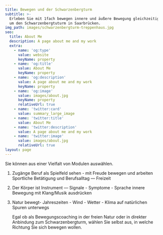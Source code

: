 ```yaml
---
title: Bewegen und der Schwarzenbergturm
subtitle: >-
  Erleben Sie mit 1fach bewegen innere und äußere Bewegung gleichzeitig im und
  um den Schwarzenbergtuturm in Saarbrücken.
img_path: images/schwarzenbergturm-treppenhaus.jpg
seo:
  title: About Me
  description: A page about me and my work
  extra:
    - name: 'og:type'
      value: website
      keyName: property
    - name: 'og:title'
      value: About Me
      keyName: property
    - name: 'og:description'
      value: A page about me and my work
      keyName: property
    - name: 'og:image'
      value: images/about.jpg
      keyName: property
      relativeUrl: true
    - name: 'twitter:card'
      value: summary_large_image
    - name: 'twitter:title'
      value: About Me
    - name: 'twitter:description'
      value: A page about me and my work
    - name: 'twitter:image'
      value: images/about.jpg
      relativeUrl: true
layout: page
---
```

Sie können aus einer Vielfalt von Modulen auswählen.

1.  Zugänge
    Beruf als Spielfeld sehen - mit Freude bewegen und arbeiten
    Sportliche Betätigung und Berufsalltag — Freizeit

2.  Der Körper ist Instrument — Signale - Symptome - Sprache
    innere Bewegung mit Klang/Musik ausdrücken

3.  Natur bewegt- Jahreszeiten - Wind - Wetter - Klima
    auf natürlichen Spuren unterwegs

    Egal ob als Bewegungscoaching in der freien Natur oder in direkter Anbindung zum Schwarzenbergturm, wählen Sie selbst aus, in welche Richtung Sie sich bewegen wollen.
